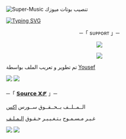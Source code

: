 ![Super-Music](https://graph.org/file/32f98a4a846c8a9280034.jpg)
تنصيب بوتات ميوزك

[![Typing SVG](https://readme-typing-svg.herokuapp.com/?lines=WELCOME+TO+SOURCE-X+AN+ADVANCE+BOT)](https://github.com/FM8Y/Super-Music)

<p align="center">
    ─「 sᴜᴩᴩᴏʀᴛ 」─
</p>

</h3>
<p align="center">
<a href="https://telegram.me/F_U_O"><img src="https://img.shields.io/badge/-Support%20Group-blue.svg?style=for-the-badge&logo=Telegram"></a>
</p>
<p align="center">
<a href="https://telegram.me/F_U_O"><img src="https://img.shields.io/badge/-Support%20Channel-blue.svg?style=for-the-badge&logo=Telegram"></a>
</p>

تم تطوير و تعريب الملف بواسطة [Yousef](https://t.me/Y_O_V)

<img src="https://user-images.githubusercontent.com/73097560/115834477-dbab4500-a447-11eb-908a-139a6edaec5c.gif"> <img src="https://user-images.githubusercontent.com/73097560/115834477-dbab4500-a447-11eb-908a-139a6edaec5c.gif">




─「 [𝗦𝗼𝘂𝗿𝗰𝗲 𝗫🝝](https://t.me/F_U_O) 」─ 


  الــمــلــف بــحــقــوق ســورس [اكس](https://t.me/F_U_O)

غـيـر مـسـمـوح بـتـغـيـيـر حـقـوق [الـمـلـف](https://t.me/F_U_O)


<img src="https://user-images.githubusercontent.com/73097560/115834477-dbab4500-a447-11eb-908a-139a6edaec5c.gif"> <img src="https://user-images.githubusercontent.com/73097560/115834477-dbab4500-a447-11eb-908a-139a6edaec5c.gif">

